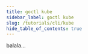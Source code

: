 ```yaml
---
title: goctl kube
sidebar_label: goctl kube
slug: /tutorials/cli/kube
hide_table_of_contents: true
---
```

balala...